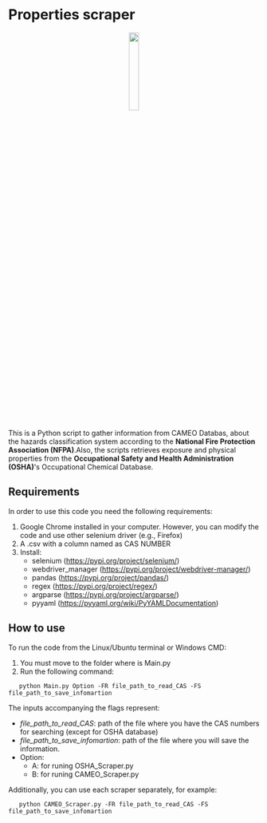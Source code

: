 # Properties scraper

<p align="center">
  <img src=https://github.com/jodhernandezbe/CAMEO_Scraper/blob/master/Diamond.png width="20%">
</p>

This is a Python script to gather information from CAMEO Databas, about the hazards classification system according to the **National Fire Protection Association (NFPA)**.Also, the scripts retrieves exposure and physical properties from the **Occupational Safety and Health Administration (OSHA)**'s Occupational Chemical Database. 

## Requirements

In order to use this code you need the following requirements:

1. Google Chrome installed in your computer. However, you can modify the code and use other selenium driver (e.g., Firefox)
2. A .csv with a column named as CAS NUMBER
3. Install:
   - selenium (https://pypi.org/project/selenium/)
   - webdriver_manager (https://pypi.org/project/webdriver-manager/)
   - pandas (https://pypi.org/project/pandas/)
   - regex (https://pypi.org/project/regex/)
   - argparse (https://pypi.org/project/argparse/)
   - pyyaml (https://pyyaml.org/wiki/PyYAMLDocumentation)


## How to use

To run the code from the Linux/Ubuntu terminal or Windows CMD:

1. You must move to the folder where is Main.py
2. Run the following command: 

```
   python Main.py Option -FR file_path_to_read_CAS -FS file_path_to_save_infomartion
```
The inputs accompanying the flags represent:

   - *file_path_to_read_CAS*: path of the file where you have the CAS numbers for searching (except for OSHA database)
   - *file_path_to_save_infomartion*: path of the file where you will save the information.
   - Option:
      * A: for runing OSHA_Scraper.py
      * B: for runing CAMEO_Scraper.py

Additionally, you can use each scraper separately, for example:

```
   python CAMEO_Scraper.py -FR file_path_to_read_CAS -FS file_path_to_save_infomartion
```
